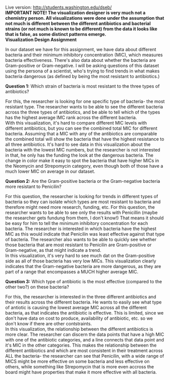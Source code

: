 Live version: http://students.washington.edu/dseb/  
**IMPORTANT NOTE! The visualization designer is very much not a chemistry person. All visualizations were done under the assumption that not much is different between the different antibiotics and bacterial strains (or not much is known to be different) from the data it looks like that is false, as some distinct patterns emerge.**  
**Visualization Design Assignment**

  In our dataset we have for this assignment, we have data about different bacteria and their minimum inhibitory concentration (MIC), which measures bacteria effectiveness.  There's also data about whether the bacteria are Gram-positive or Gram-negative.  I will be asking questions of this dataset using the persona of a scientist, who's trying to find trends in what makes bacteria dangerous (as defined by being the most resistant to antibiotics.)

**Question 1:**  Which strain of bacteria is most resistant to the three types of antibiotics?

For this, the researcher is looking for one specific type of bacteria- the most resistant type.  The researcher wants to be able to see the different bacteria across the three types of antibiotics, and be able to tell which of the types has the highest average IMC rank across the different bacteria.  
 With this visualization, it's hard to compare different MIC levels with different antibiotics, but you can see the combined total MIC for different bacteria.  Assuming that a MIC with any of the antibiotics are comparable the combined total will show the bacteria that have the highest resistance to all three antibiotics.  It's hard to see data in this visualization about the bacteria with the lowest MIC numbers, but the researcher is not interested in that, he only has the funding the look at the dangerous bacteria.  The change in color make it easy to spot the bacteria that have higher MICs in the Neomycin and Strepomycin category, even though both of those have a much lower MIC on average in our dataset.  
  
**Question 2:**  Are the Gram-positive bacteria or the Gram-negative bacteria more resistant to Penicilin?
  
For this question, the researcher is looking for trends in different types of bacteria so they can isolate which types are most resistant to bacteria and therefore might need more research, funding, etc.  For this question, the researcher wants to be able to see only the results with Penicillin (maybe the researcher gets fundung from them, I don't know!)  That means it should be easy for him to tell the minimum inhibitory concentration for each bacteria.  The researcher is interested in which bacteria have the highest MIC as this would indicate that Penicilin was least effective against that type of bacteria.  The researcher also wants to be able to quickly see whether those bacteria that are most resistant to Penicilin are Gram-positive or Gram-negative, as that might indicate a trend.  
In this visualization, it's very hard to see much dat on the Gram-positive side as all of those bacteria has very low MICs.  This visualization clearly indicates that the Gram-negative bacteria are more dangerous, as they are part of a range that encompasses a MUCH higher average MIC.  



**Question 3:** Which type of antibiotic is the most effective (compared to the other two?) on these bacteria?
  
For this, the researcher is interested in the three different antibiotics and their results across the different bacteria.  He wants to easily see what type of antiotic is causing the lowest average MIC across all the different bacteria, as that indicates the antibiotic is effective.  This is limited, since we don't have data on cost to produce, availability of antibiotic, etc. so we don't know if there are other contstraints.  
In this visualization, the relationship between the different antibiotics is more clear.  The researcher can discern the data points that have a high MIC with one of the antibiotic categories, and a line connects that data point and it's MIC in the other categories.  This makes the relationship between the different antibiotics and which are most consistent in their treatment across ALL the bacteria- the researcher can see that Penicilin, with a wide range of MICS might be more effective on some bacteria and less effective on others, while something like Strepomycin that is more even accross the board might have properties that make it more effective with all bacteria.  